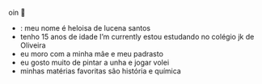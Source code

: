 oin 👋


- : meu nome é heloisa de lucena santos
- tenho 15 anos de idade
   I’m currently estou estudando no colégio jk de Oliveira
-  eu moro com a minha mãe e meu padrasto
- eu gosto muito de pintar a unha e jogar volei
-  minhas matérias favoritas são história e química



 
